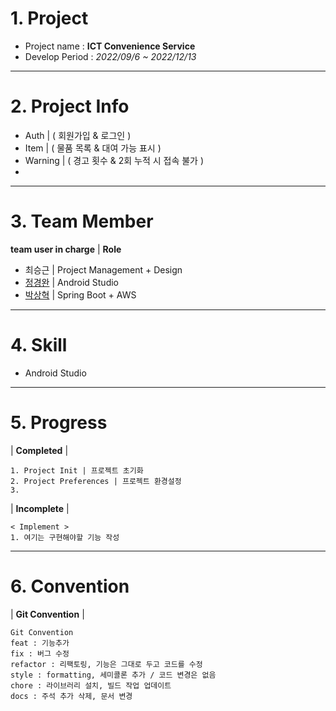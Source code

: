 <!--Header-->
# 1. Project
- Project name : **ICT Convenience Service**
- Develop Period : *2022/09/6 ~ 2022/12/13*
---
# 2. Project Info
- Auth | ( 회원가입 & 로그인 )
- Item | ( 물품 목록 & 대여 가능 표시 )
- Warning | ( 경고 횟수 & 2회 누적 시 접속 불가 )
- 
---
# 3. Team Member
**team user in charge** | **Role**

- 최승근 | Project Management + Design
- [정경완](https://github.com/wan-ja) | Android Studio
- [박상혁](https://github.com/baksakcci) | Spring Boot + AWS
---
# 4. Skill
- Android Studio
---
# 5. Progress
| **Completed** |
```text
1. Project Init | 프로젝트 초기화
2. Project Preferences | 프로젝트 환경설정
3. 

```
| **Incomplete** |
```text
< Implement >
1. 여기는 구현해야할 기능 작성
```
---
# 6. Convention
| **Git Convention** |
```text
Git Convention
feat : 기능추가
fix : 버그 수정
refactor : 리팩토링, 기능은 그대로 두고 코드를 수정
style : formatting, 세미콜론 추가 / 코드 변경은 없음
chore : 라이브러리 설치, 빌드 작업 업데이트
docs : 주석 추가 삭제, 문서 변경
```
